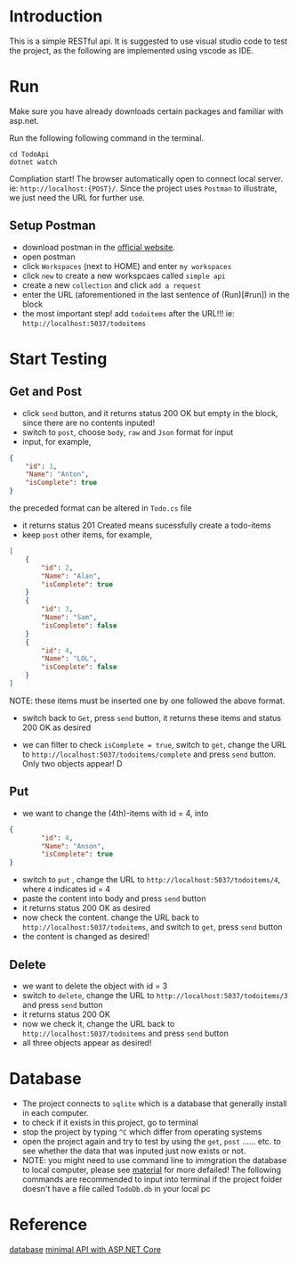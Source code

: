 # Introduction
This is a simple RESTful api. It is suggested to use visual studio code to test the project, as the following are implemented using vscode as IDE.

# Run
Make sure you have already downloads certain packages and familiar with asp.net.

Run the following following command in the terminal.
```
cd TodoApi
dotnet watch
```
Compliation start! The browser automatically open to connect local server. ie: `http://localhost:{POST}/`.
Since the project uses `Postman` to illustrate, we just need the URL for further use.

## Setup Postman
- download postman in the [official website](https://www.postman.com/downloads/).
- open postman
- click `Workspaces` (next to HOME) and enter `my workspaces`
- click `new` to create a new workspcaes called `simple api`
- create a new `collection` and click `add a request`
- enter the URL (aforementioned in the last sentence of (Run)[#run]) in the block
- the most important step! add `todoitems` after the URL!!! ie: `http://localhost:5037/todoitems`

# Start Testing 
## Get and Post

- click `send` button, and it returns status 200 OK but empty in the block, since there are no contents inputed!
- switch to `post`, choose `body`, `raw` and `Json` format for input
- input, for example, 
```json
{
    "id": 1,
    "Name": "Anton",
    "isComplete": true
}
```
the preceded format can be altered in `Todo.cs` file

- it returns status 201 Created means sucessfully create a todo-items
- keep `post` other items, for example,
```json
[
    {
        "id": 2,
        "Name": "Alan",
        "isComplete": true
    }
    {
        "id": 3,
        "Name": "Sam",
        "isComplete": false
    }
    {
        "id": 4,
        "Name": "LOL",
        "isComplete": false
    }
] 
```
NOTE: these items must be inserted one by one followed the above format.

- switch back to `Get`, press `send` button, it returns these items and status 200 OK as desired

- we can filter to check `isComplete = true`, switch to `get`, change the URL to `http://localhost:5037/todoitems/complete` and press `send` button. Only two objects appear! D

## Put
- we want to change the (4th)-items with id = 4, into 
```json
{
        "id": 4,
        "Name": "Anson",
        "isComplete": true
}
```
- switch to `put` , change the URL to `http://localhost:5037/todoitems/4`, where `4` indicates id = 4
- paste the content into body and press `send` button
- it returns status 200 OK as desired
- now check the content. change the URL back to `http://localhost:5037/todoitems`, and switch to `get`, press `send` button
- the content is changed as desired!

## Delete
- we want to delete the object with id = 3
- switch to `delete`, change the URL to `http://localhost:5037/todoitems/3` and press `send` button
- it returns status 200 OK
- now we check it, change the URL back to `http://localhost:5037/todoitems` and press `send` button
- all three objects appear as desired!

# Database
- The project connects to `sqlite` which is a database that generally install in each computer. 
- to check if it exists in this project, go to terminal
- stop the project by typing `^C` which differ from operating systems
- open the project again and try to test by using the `get`, `post` ...... etc. to see whether the data that was inputed just now exists or not.
- NOTE: you might need to use command line to immgration the database to local computer, please see [material](https://learn.microsoft.com/en-us/training/modules/build-web-api-minimal-database/5-exercise-use-sqlite-database) for more defailed! The following commands are recommended to input into terminal if the project folder doesn't have a file called `TodoDb.db` in your local pc

# Reference
[database](https://learn.microsoft.com/en-us/training/modules/build-web-api-minimal-database/5-exercise-use-sqlite-database)
[minimal API with ASP.NET Core](https://learn.microsoft.com/en-us/aspnet/core/tutorials/min-web-api?view=aspnetcore-8.0&tabs=visual-studio-code)

